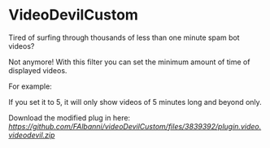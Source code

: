 # VideoDevilCustom

Tired of surfing through thousands of less than one minute spam bot videos?

Not anymore! With this filter you can set the minimum amount of time of displayed videos.

For example:

If you set it to 5, it will only show videos of 5 minutes long and beyond only.

Download the modified plug in here: *https://github.com/FAlbanni/videoDevilCustom/files/3839392/plugin.video.videodevil.zip*
